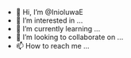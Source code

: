 - 👋 Hi, I’m @InioluwaE
- 👀 I’m interested in ...
- 🌱 I’m currently learning ...
- 💞️ I’m looking to collaborate on ...
- 📫 How to reach me ...

<!---
InioluwaE/InioluwaE is a ✨ special ✨ repository because its `README.md` (this file) appears on your GitHub profile.
You can click the Preview link to take a look at your changes.
--->
